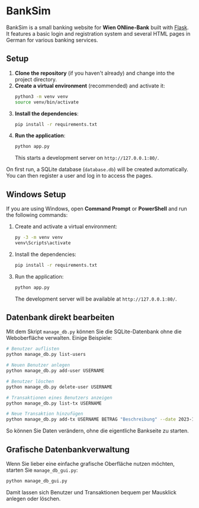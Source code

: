 # BankSim

BankSim is a small banking website for **Wien ONline-Bank** built with [Flask](https://flask.palletsprojects.com/). It features a basic login and registration system and several HTML pages in German for various banking services.

## Setup

1. **Clone the repository** (if you haven't already) and change into the project directory.
2. **Create a virtual environment** (recommended) and activate it:
   ```bash
   python3 -m venv venv
   source venv/bin/activate
   ```
3. **Install the dependencies**:
   ```bash
   pip install -r requirements.txt
   ```
4. **Run the application**:
   ```bash
   python app.py
   ```
   This starts a development server on `http://127.0.0.1:80/`.

On first run, a SQLite database (`database.db`) will be created automatically. You can then register a user and log in to access the pages.

## Windows Setup

If you are using Windows, open **Command Prompt** or **PowerShell** and run the following commands:

1. Create and activate a virtual environment:
   ```cmd
   py -3 -m venv venv
   venv\Scripts\activate
   ```
2. Install the dependencies:
   ```cmd
   pip install -r requirements.txt
   ```
3. Run the application:
   ```cmd
   python app.py
   ```
   The development server will be available at `http://127.0.0.1:80/`.

## Datenbank direkt bearbeiten

Mit dem Skript `manage_db.py` können Sie die SQLite-Datenbank ohne die Weboberfläche verwalten. Einige Beispiele:

```bash
# Benutzer auflisten
python manage_db.py list-users

# Neuen Benutzer anlegen
python manage_db.py add-user USERNAME

# Benutzer löschen
python manage_db.py delete-user USERNAME

# Transaktionen eines Benutzers anzeigen
python manage_db.py list-tx USERNAME

# Neue Transaktion hinzufügen
python manage_db.py add-tx USERNAME BETRAG "Beschreibung" --date 2023-12-31
```

So können Sie Daten verändern, ohne die eigentliche Bankseite zu starten.

## Grafische Datenbankverwaltung

Wenn Sie lieber eine einfache grafische Oberfläche nutzen möchten, starten Sie `manage_db_gui.py`:

```bash
python manage_db_gui.py
```

Damit lassen sich Benutzer und Transaktionen bequem per Mausklick anlegen oder löschen.
